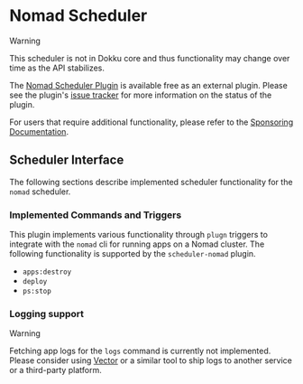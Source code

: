 # Nomad Scheduler

> [!WARNING]
> This scheduler is not in Dokku core and thus functionality may change over time as the API stabilizes.

The [Nomad Scheduler Plugin](https://github.com/dokku/dokku-scheduler-nomad) is available free as an external plugin. Please see the plugin's [issue tracker](https://github.com/dokku/dokku-scheduler-nomad/issues) for more information on the status of the plugin.

For users that require additional functionality, please refer to the [Sponsoring Documentation](https://github.com/dokku/.github/blob/master/SPONSORING.md).

## Scheduler Interface

The following sections describe implemented scheduler functionality for the `nomad` scheduler.

### Implemented Commands and Triggers

This plugin implements various functionality through `plugn` triggers to integrate with the `nomad` cli for running apps on a Nomad cluster. The following functionality is supported by the `scheduler-nomad` plugin.

- `apps:destroy`
- `deploy`
- `ps:stop`

### Logging support

> [!WARNING]
> Fetching app logs for the `logs` command is currently not implemented. Please consider using [Vector](https://vector.dev/docs/setup/installation/platforms/kubernetes/) or a similar tool to ship logs to another service or a third-party platform.
